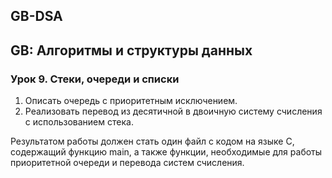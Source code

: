 ## GB-DSA
## GB: Алгоритмы и структуры данных

### Урок 9. Стеки, очереди и списки

1. Описать очередь с приоритетным исключением.
2. Реализовать перевод из десятичной в двоичную систему счисления с использованием стека.

Результатом работы должен стать один файл с кодом на языке С, содержащий функцию main, а также функции, необходимые для работы приоритетной очереди и перевода систем счисления.